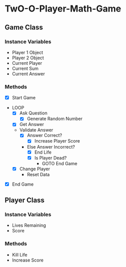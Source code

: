 # TwO-O-Player-Math-Game

## Game Class
### Instance Variables
- Player 1 Object
- Player 2 Object
- Current Player
- Current Sum
- Current Answer
### Methods
- [x] Start Game
- LOOP
  - [x] Ask Question
    - [x] Generate Random Number
  - [x] Get Answer
  - Validate Answer
    - [x] Answer Correct?
      - [x] Increase Player Score
    - Else Answer Incorrect?
      - [x] End Life
      - [x] Is Player Dead?
        - GOTO End Game
  - [x] Change Player
    - Reset Data
- [x] End Game

## Player Class
### Instance Variables
- Lives Remaining
- Score
### Methods
- Kill Life
- Increase Score


